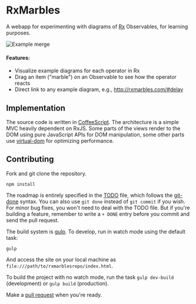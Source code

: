 RxMarbles
=========

A webapp for experimenting with diagrams of [Rx](http://reactive-extensions.github.io/RxJS/) Observables, for learning purposes.

![Example merge](https://raw.githubusercontent.com/staltz/rxmarbles/master/dist/img/example_merge.png)

#### Features:

- Visualize example diagrams for each operator in Rx
- Drag an item ("marble") on an Observable to see how the operator reacts
- Direct link to any example diagram, e.g., http://rxmarbles.com/#delay

## Implementation

The source code is written in [CoffeeScript](http://coffeescript.org/). The architecture is a simple MVC heavily dependent on RxJS. Some parts of the views render to the DOM using pure JavaScript APIs for DOM manipulation, some other parts use [virtual-dom](https://github.com/Matt-Esch/virtual-dom/) for optimizing performance.

## Contributing

Fork and git clone the repository.

```
npm install
```

The roadmap is entirely specified in the [TODO](https://github.com/staltz/rxmarbles/blob/master/TODO) file, which follows the [git-done](https://github.com/staltz/git-done) syntax. You can also use `git done` instead of `git commit` if you wish. For minor bug fixes, you won't need to deal with the TODO file. But if you're building a feature, remember to write a `+ DONE` entry before you commit and send the pull request.

The build system is [gulp](http://gulpjs.com/). To develop, run in watch mode using the default task:

```
gulp
```

And access the site on your local machine as `file:///path/to/rxmarblesrepo/index.html`.

To build the project with no watch mode, run the task `gulp dev-build` (development) or `gulp build` (production).

Make a [pull request](https://github.com/staltz/rxmarbles/pulls) when you're ready.
